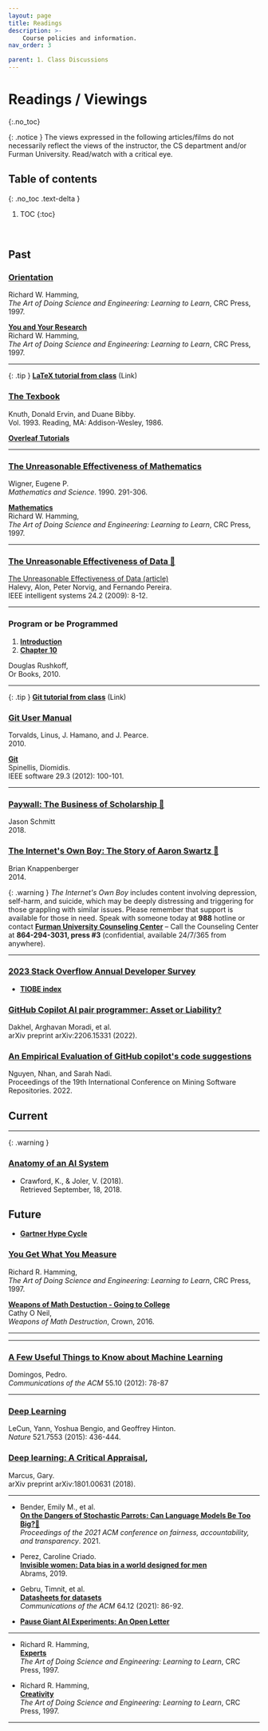 ```yaml
---
layout: page
title: Readings
description: >-
    Course policies and information.
nav_order: 3

parent: 1. Class Discussions
---
```


# Readings / Viewings
{:.no_toc} 

{: .notice }
The views expressed in the following articles/films do not necessarily reflect the views of the instructor, the CS department and/or Furman University. Read/watch with a critical eye. 

## Table of contents
{: .no_toc .text-delta }

1. TOC
{:toc}

<!-- --->
<br/>


## Past

<!-- **1.**  -->
### **[Orientation](../assets/papers/Orientation.pdf)**<br/>
Richard W. Hamming,\
_The Art of Doing Science and Engineering: Learning to Learn_, CRC Press, 1997.

**[You and Your Research](https://d37ugbyn3rpeym.cloudfront.net/stripe-press/TAODSAE_zine_press.pdf)**<br/>
Richard W. Hamming,\
_The Art of Doing Science and Engineering: Learning to Learn_, CRC Press, 1997.

<hr/>

{: .tip }
**[LaTeX tutorial from class](http://fahadsultan.com/potpourri/latex.html)** (Link)

### **[The Texbook](https://visualmatheditor.equatheque.net/doc/texbook.pdf)**<br/>
Knuth, Donald Ervin, and Duane Bibby. \
Vol. 1993. Reading, MA: Addison-Wesley, 1986.

**[Overleaf Tutorials](https://www.overleaf.com/learn/latex/Tutorials)**

<hr/>

<!-- **4.**  -->
### **[The Unreasonable Effectiveness of Mathematics](https://www.maths.ed.ac.uk/~v1ranick/papers/wigner.pdf)** <br/>
Wigner, Eugene P. \
_Mathematics and Science_. 1990. 291-306.

**[Mathematics](../../assets/Mathematics.pdf)**<br/>
Richard W. Hamming,\
_The Art of Doing Science and Engineering: Learning to Learn_, CRC Press, 1997.


<hr/>


### **[The Unreasonable Effectiveness of Data 🎥](https://www.youtube.com/watch?v=yvDCzhbjYWs)**<br/>
[The Unreasonable Effectiveness of Data (article)](https://storage.googleapis.com/pub-tools-public-publication-data/pdf/35179.pdf)<br/>
Halevy, Alon, Peter Norvig, and Fernando Pereira.\
IEEE intelligent systems 24.2 (2009): 8-12.

<hr/>




### **Program or be Programmed**
1. **[Introduction](../assets/papers/ProgOrbeProged-Intro.pdf)**<br/>
2. **[Chapter 10](../assets/papers/ProgOrbeProged-Ch10.pdf)**<br/>

Douglas Rushkoff,\
Or Books, 2010.

<hr/>

{: .tip }
**[Git tutorial from class](http://fahadsultan.com/potpourri/git.html)** (Link)

<!-- **3.**  -->
### **[Git User Manual](https://derkling.matbug.net/_media/teaching:2010:gitusermanual.pdf)**
Torvalds, Linus, J. Hamano, and J. Pearce. \
2010.

**[Git](https://www2.dmst.aueb.gr/dds/pubs/jrnl/2005-IEEESW-TotT/html/v29n3.pdf)** <br/>
Spinellis, Diomidis. \
IEEE software 29.3 (2012): 100-101.

<hr/>

### **[Paywall: The Business of Scholarship 🎥](https://archive.org/details/PaywallTheBusinessOfScholarshipFinalMovieMastered)**
Jason Schmitt \
2018.



### **[The Internet's Own Boy: The Story of Aaron Swartz 🎥](https://archive.org/details/TheInternetsOwnBoyTheStoryOfAaronSwartz)**
Brian Knappenberger \
2014.

{: .warning }
_The Internet's Own Boy_  includes content involving depression, self-harm, and suicide, which may be deeply distressing and triggering for those grappling with similar issues. Please remember that support is available for those in need. Speak with someone today at **988** hotline or contact **[Furman University Counseling Center](https://www.furman.edu/counseling-center/)** – Call the Counseling Center at **864-294-3031, press #3** (confidential, available 24/7/365 from anywhere).

<hr/>


### **[2023 Stack Overflow Annual Developer Survey](https://survey.stackoverflow.co/2023/)**

* **[TIOBE index](https://www.tiobe.com/tiobe-index/)**

### **[GitHub Copilot AI pair programmer: Asset or Liability?](https://arxiv.org/pdf/2206.15331)**<br/>
Dakhel, Arghavan Moradi, et al. \
arXiv preprint arXiv:2206.15331 (2022).

### **[An Empirical Evaluation of GitHub copilot's code suggestions](https://dl.acm.org/doi/abs/10.1145/3524842.3528470)**<br/>
Nguyen, Nhan, and Sarah Nadi. \
Proceedings of the 19th International Conference on Mining Software Repositories. 2022.

## Current 

<hr/>

{: .warning }

### **[Anatomy of an AI System](https://anatomyof.ai/)**
* Crawford, K., & Joler, V. (2018).\
Retrieved September, 18, 2018.

## Future

* **[Gartner Hype Cycle](https://www.gartner.com/en/research/methodologies/gartner-hype-cycle)**

### **[You Get What You Measure](https://d37ugbyn3rpeym.cloudfront.net/stripe-press/TAODSAE_zine_press.pdf)**<br/>
Richard R. Hamming,\
_The Art of Doing Science and Engineering: Learning to Learn_, CRC Press, 1997.

**[Weapons of Math Destuction - Going to College](../assets/papers/WMDs-GoingToCollege.pdf)** <br/>
Cathy O Neil,\
_Weapons of Math Destruction_, Crown, 2016.

<hr/>

<!-- **2.**  -->
<!-- ### **[How to Read a Paper](https://www.albany.edu/spatial/training/3-How%20to%20read%20a%20paper.pdf)**<br/>
Srinivasan Keshav,\
_ACM SIGCOMM Computer Communication Review_ 37.3 (2007): 83-84.

Mitzenmacher, M.,\
**[How to Read a Research Paper](https://www.eecs.harvard.edu/~michaelm/postscripts/ReadPaper.pdf)**
 -->



<hr/>



### **[A Few Useful Things to Know about Machine Learning](../../assets/papers/AFewUsefulThingsAboutML.pdf)**<br/>
Domingos, Pedro.\
_Communications of the ACM_ 55.10 (2012): 78-87


<hr/>

### **[Deep Learning](https://www.nature.com/articles/nature14539)**<br/>
LeCun, Yann, Yoshua Bengio, and Geoffrey Hinton.\
_Nature_ 521.7553 (2015): 436-444.


### **[Deep learning: A Critical Appraisal](https://arxiv.org/pdf/1801.00631.pdf)**,<br/>
Marcus, Gary.\
arXiv preprint arXiv:1801.00631 (2018).

<hr/>

* Bender, Emily M., et al.\
**[On the Dangers of Stochastic Parrots: Can Language Models Be Too Big?🦜](https://dl.acm.org/doi/pdf/10.1145/3442188.3445922)** <br/> _Proceedings of the 2021 ACM conference on fairness, accountability, and transparency_. 2021. 

* Perez, Caroline Criado. \
**[Invisible women: Data bias in a world designed for men](https://cdn.waterstones.com/images/1/4718/extract_invisiblewomen.pdf)** <br/>
Abrams, 2019.

* Gebru, Timnit, et al. \
**[Datasheets for datasets](https://arxiv.org/pdf/1803.09010.pdf)** <br/>
_Communications of the ACM_ 64.12 (2021): 86-92.

* **[Pause Giant AI Experiments: An Open Letter](https://futureoflife.org/open-letter/pause-giant-ai-experiments/)**

<hr/>

<!-- ### **[Bitcoin: A peer-to-peer electronic cash system](https://assets.pubpub.org/d8wct41f/31611263538139.pdf)**<br/>
Nakamoto, Satoshi.\
Decentralized business review (2008): 21260.

<hr/> -->



<!-- * Dwivedi, Yogesh K., et al.\
**[“So what if ChatGPT wrote it?” Multidisciplinary perspectives on opportunities, challenges and implications of generative conversational AI for research, practice and policy](https://www.sciencedirect.com/science/article/pii/S0268401223000233)**,<br/>
International Journal of Information Management 71 (2023): 102642.

<hr/>

### **[Combining Satellite Imagery and Machine Learning to Predict Poverty](https://scholar.archive.org/work/hvolprbfevflbog7aw25cqqrwm/access/wayback/http://nealjean.com/papers/science_main.pdf)** <br/>
Jean, Neal, et al.\
Science 353.6301 (2016): 790-794.


Blumenstock, Joshua, Gabriel Cadamuro, and Robert On. \
**[Predicting Poverty and Wealth from Mobile Phone Metadata](https://dlab.epfl.ch/teaching/spring2019/cs718/papers/blumenstock2015predicting.pdf)**<br/>
Science 350.6264 (2015): 1073-1076.

<hr/> -->


* Richard R. Hamming,\
**[Experts](https://d37ugbyn3rpeym.cloudfront.net/stripe-press/TAODSAE_zine_press.pdf)**<br/>
_The Art of Doing Science and Engineering: Learning to Learn_, CRC Press, 1997.


* Richard R. Hamming,\
**[Creativity](https://d37ugbyn3rpeym.cloudfront.net/stripe-press/TAODSAE_zine_press.pdf)**<br/>
_The Art of Doing Science and Engineering: Learning to Learn_, CRC Press, 1997.

---
<!-- 
### **[Science of Science](https://www.science.org/doi/full/10.1126/science.aao0185)**<br/>
Fortunato, S., Bergstrom, C. T.,  ... & Barabási, A. L. (2018). \
_Science_, 359(6379), eaao0185.

* West, Jevin D., and Carl T. Bergstrom. \
**[Misinformation in and about science](https://www.pnas.org/doi/full/10.1073/pnas.1912444117)**. <br/> 
_Proceedings of the National Academy of Sciences_ 118.15 (2021): e1912444117.

<hr/> -->

<!-- * Ley, Michael. \
**[The DBLP computer science bibliography: Evolution, research issues, perspectives.](https://link.springer.com/chapter/10.1007/3-540-45735-6_1)** <br/>
String Processing and Information Retrieval: 9th International Symposium, SPIRE 2002 Lisbon, Portugal, September 11–13, 2002 Proceedings 9. Springer Berlin Heidelberg, 2002.

* Ley, Michael. \
**[DBLP: some lessons learned](https://dl.acm.org/doi/abs/10.14778/1687553.1687577?casa_token=w-XI6piavuMAAAAA%3AXYmmUBGnxlgrcv7pFU_av6t4XfAJFkNAR6Oi01cimIkt80KwsahPalhnYplbqv5f3RevxGv88og)** <br/>
_Proceedings of the VLDB Endowment_ 2.2 (2009): 1493-1500.

<hr/> -->

<!-- 
### **Computational Social Science**

* Lazer, David, et al. "[Computational social science](https://www.science.org/doi/full/10.1126/science.1167742)." Science 323.5915 (2009): 721-723.

* Wallach, Hanna. "[Computational social science≠ computer science+ social data](https://dl.acm.org/doi/fullHtml/10.1145/3132698)." Communications of the ACM 61.3 (2018): 42-44.

* Zhang, Jun, et al. ["Data-driven computational social science: A survey."](https://arxiv.org/pdf/2008.12372.pdf) Big Data Research 21 (2020): 100145. -->

<!--- ### **Seminal Papers** 

* [Information Management a Proposal](https://cds.cern.ch/record/369245/files/dd-89-001.pdf)<br/>
Tim Berners-Lee\
CERN, 1989


5. Future of Programming CHI 

6. How Chat GPT works Wolfram 

7. No SQL databases - Graph Databases 

8. Future of the Web vs. Apps debate

9. Future programming language 

10. Software Engineering journal 

<hr/> --->

<!-- 
* Nasehi, Seyed Mehdi, et al.\
**[What makes a good code example?: A study of programming Q&A in StackOverflow](https://ieeexplore.ieee.org/abstract/document/6405249)**<br/>
2012 28th IEEE International Conference on Software Maintenance (ICSM). IEEE, 2012.

<hr/>


* Dijkstra, Edger W. \
**[On the Cruelty of Really Teaching Computing Science](https://www.psy.gla.ac.uk/~steve/educ/dijk/EWD1036.v4.pdf)**, <br/>
Communications of the ACM 32.12 (1989): 1398-1404. -->
